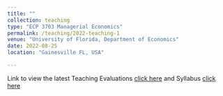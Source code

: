 ```yaml
---
title: ""
collection: teaching
type: "ECP 3703 Managerial Economics"
permalink: /teaching/2022-teaching-1
venue: "University of Florida, Department of Economics"
date: 2022-08-25
location: "Gainesville FL, USA"

---
```

Link to view the latest Teaching Evaluations [click here](Alpergin_Spring_2023_Evaluations.pdf) and Syllabus [click here](Alpergin_Syllabus_Fall2022.pdf)


